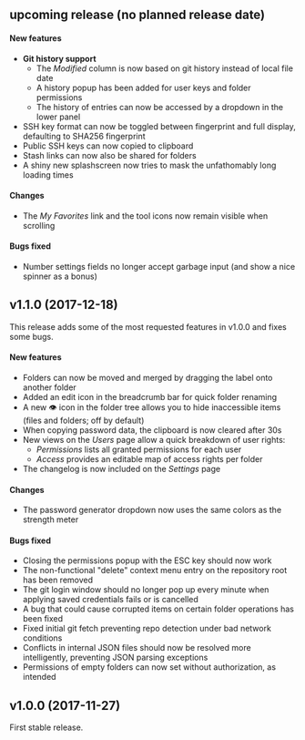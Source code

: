 ## upcoming release (no planned release date)

#### New features
- **Git history support**
  - The *Modified* column is now based on git history instead of local file date
  - A history popup has been added for user keys and folder permissions
  - The history of entries can now be accessed by a dropdown in the lower panel
- SSH key format can now be toggled between fingerprint and full display, defaulting to SHA256 fingerprint
- Public SSH keys can now copied to clipboard
- Stash links can now also be shared for folders
- A shiny new splashscreen now tries to mask the unfathomably long loading times

#### Changes
- The *My Favorites* link and the tool icons now remain visible when scrolling

#### Bugs fixed
- Number settings fields no longer accept garbage input (and show a nice spinner as a bonus)

## v1.1.0 (2017-12-18)

This release adds some of the most requested features in v1.0.0 and fixes some bugs.

#### New features
- Folders can now be moved and merged by dragging the label onto another folder
- Added an edit icon in the breadcrumb bar for quick folder renaming
- A new 👁 icon in the folder tree allows you to hide inaccessible items (files and folders; off by default)
- When copying password data, the clipboard is now cleared after 30s
- New views on the *Users* page allow a quick breakdown of user rights:
  - *Permissions* lists all granted permissions for each user
  - *Access* provides an editable map of access rights per folder
- The changelog is now included on the *Settings* page

#### Changes
- The password generator dropdown now uses the same colors as the strength meter

#### Bugs fixed
- Closing the permissions popup with the ESC key should now work
- The non-functional "delete" context menu entry on the repository root has been removed
- The git login window should no longer pop up every minute when applying saved credentials fails or is cancelled
- A bug that could cause corrupted items on certain folder operations has been fixed
- Fixed initial git fetch preventing repo detection under bad network conditions
- Conflicts in internal JSON files should now be resolved more intelligently, preventing JSON parsing exceptions
- Permissions of empty folders can now set without authorization, as intended

## v1.0.0 (2017-11-27)

First stable release.
